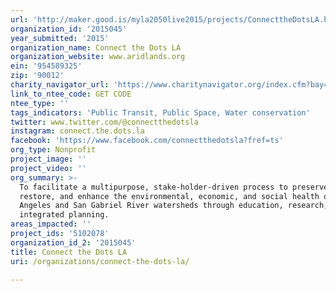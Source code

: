 ```yaml
---
url: 'http://maker.good.is/myla2050live2015/projects/ConnecttheDotsLA.html'
organization_id: '2015045'
year_submitted: '2015'
organization_name: Connect the Dots LA
organization_website: www.aridlands.org
ein: '954589325'
zip: '90012'
charity_navigator_url: 'https://www.charitynavigator.org/index.cfm?bay=search.profile&ein=954589325'
link_to_ntee_code: GET CODE
ntee_type: ''
tags_indicators: 'Public Transit, Public Space, Water conservation'
twitter: www.twitter.com/@connectthedotsla
instagram: connect.the.dots.la
facebook: 'https://www.facebook.com/connectthedotsla?fref=ts'
org_type: Nonprofit
project_image: ''
project_video: ''
org_summary: >-
  To facilitate a multipurpose, stake-holder-driven process to preserve,
  restore, and enhance the environmental, economic, and social health of the Los
  Angeles and San Gabriel River watersheds through education, research, and
  integrated planning.
areas_impacted: ''
project_ids: '5102078'
organization_id_2: '2015045'
title: Connect the Dots LA
uri: /organizations/connect-the-dots-la/

---
```

